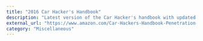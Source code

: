 ```yaml
---
title: "2016 Car Hacker's Handbook"
description: "Latest version of the Car Hacker's handbook with updated information to hack your own vehicle and learning vehicle security. For a physical copy as well unlimited PDF, MOBI, and EPUB copies of the book, buy it at No Starch Press. Sections are available online here."
external_url: "https://www.amazon.com/Car-Hackers-Handbook-Penetration-Tester/dp/1593277032"
category: "Miscellaneous"
---
```

